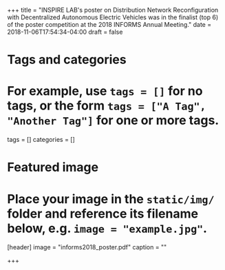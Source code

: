 +++
title = "INSPIRE LAB's poster on Distribution Network Reconfiguration with Decentralized Autonomous Electric Vehicles was in the finalist (top 6) of the poster competition at the 2018 INFORMS Annual Meeting."
date = 2018-11-06T17:54:34-04:00
draft = false

# Tags and categories
# For example, use `tags = []` for no tags, or the form `tags = ["A Tag", "Another Tag"]` for one or more tags.
tags = []
categories = []

# Featured image
# Place your image in the `static/img/` folder and reference its filename below, e.g. `image = "example.jpg"`.
[header]
image = "informs2018_poster.pdf"
caption = ""

+++
